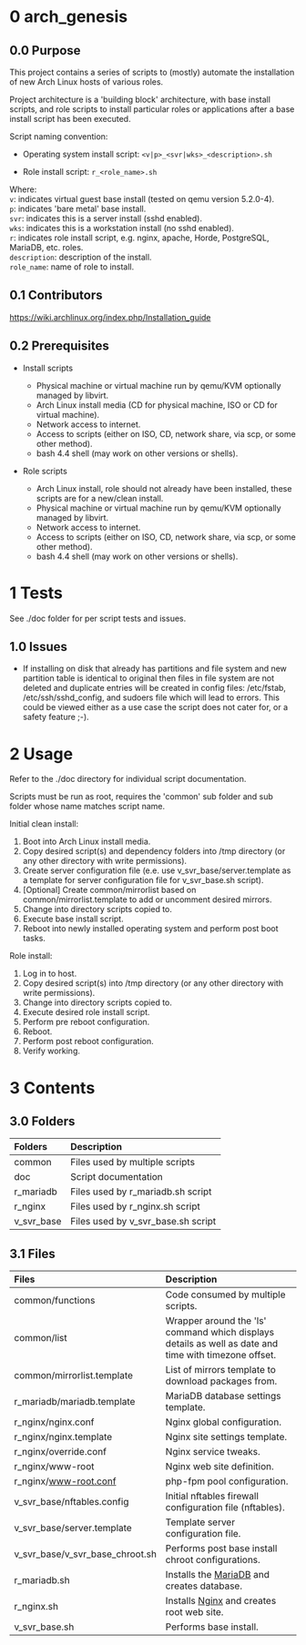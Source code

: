 0 arch_genesis
==============

0.0 Purpose
-----------

This project contains a series of scripts to (mostly) automate the installation of new Arch Linux hosts of various roles.

Project architecture is a 'building block' architecture, with base install scripts, and role scripts to install particular roles or applications after a base install script has been executed.

Script naming convention:

* Operating system install script: `<v|p>_<svr|wks>_<description>.sh`

* Role install script: `r_<role_name>.sh`

Where:  
`v`: indicates virtual guest base install (tested on qemu version 5.2.0-4).      
`p`: indicates 'bare metal' base install.  
`svr`: indicates this is a server install (sshd enabled).  
`wks`: indicates this is a workstation install (no sshd enabled).  
`r`: indicates role install script, e.g. nginx, apache, Horde, PostgreSQL, MariaDB, etc. roles.  
`description`: description of the install.  
`role_name`: name of role to install.

0.1 Contributors
----------------

https://wiki.archlinux.org/index.php/Installation_guide

0.2 Prerequisites
-----------------

* Install scripts
    * Physical machine or virtual machine run by qemu/KVM optionally managed by libvirt.
    * Arch Linux install media (CD for physical machine, ISO or CD for virtual machine).
    * Network access to internet.
    * Access to scripts (either on ISO, CD, network share, via scp, or some other method).
    * bash 4.4 shell (may work on other versions or shells).

* Role scripts
    * Arch Linux install, role should not already have been installed, these scripts are for a new/clean install.
    * Physical machine or virtual machine run by qemu/KVM optionally managed by libvirt.
    * Network access to internet.
    * Access to scripts (either on ISO, CD, network share, via scp, or some other method).
    * bash 4.4 shell (may work on other versions or shells).


1 Tests
=======

See ./doc folder for per script tests and issues.

1.0 Issues
----------

* If installing on disk that already has partitions and file system and new partition table is identical to original then files in file system are not deleted and duplicate entries will be created in config files: /etc/fstab, /etc/ssh/sshd_config, and sudoers file which will lead to errors. This could be viewed either as a use case the script does not cater for, or a safety feature ;-).


2 Usage
=======

Refer to the ./doc directory for individual script documentation.

Scripts must be run as root, requires the 'common' sub folder and sub folder whose name matches script name.

Initial clean install:

1. Boot into Arch Linux install media.  
2. Copy desired script(s) and dependency folders into /tmp directory (or any other directory with write permissions).  
3. Create server configuration file (e.e. use v_svr_base/server.template as a template for server configuration file for v_svr_base.sh script).  
4. [Optional] Create common/mirrorlist based on common/mirrorlist.template to add or uncomment desired mirrors.  
5. Change into directory scripts copied to.  
6. Execute base install script.  
7. Reboot into newly installed operating system and perform post boot tasks.

Role install:

1. Log in to host.  
2. Copy desired script(s) into /tmp directory (or any other directory with write permissions).  
3. Change into directory scripts copied to.  
4. Execute desired role install script.  
5. Perform pre reboot configuration.  
6. Reboot.  
7. Perform post reboot configuration.  
8. Verify working.  


3 Contents
==========

3.0 Folders
-----------

| Folders | Description |
| :--- | :--- |
| common | Files used by multiple scripts |
| doc | Script documentation |
| r_mariadb | Files used by r_mariadb.sh script |
| r_nginx | Files used by r_nginx.sh script |
| v_svr_base | Files used by v_svr_base.sh script |

3.1 Files
---------

| Files | Description |
| :--- | :--- |
| common/functions | Code consumed by multiple scripts. |
| common/list | Wrapper around the 'ls' command which displays details as well as date and time with timezone offset. |
| common/mirrorlist.template | List of mirrors template to download packages from. |
| r_mariadb/mariadb.template | MariaDB database settings template. |
| r_nginx/nginx.conf | Nginx global configuration. |
| r_nginx/nginx.template | Nginx site settings template. |
| r_nginx/override.conf | Nginx service tweaks. |
| r_nginx/www-root | Nginx web site definition. |
| r_nginx/www-root.conf | php-fpm pool configuration. |
| v_svr_base/nftables.config | Initial nftables firewall configuration file (nftables). |
| v_svr_base/server.template | Template server configuration file. |
| v_svr_base/v_svr_base_chroot.sh | Performs post base install chroot configurations. |
| r_mariadb.sh | Installs the [MariaDB](https://wiki.archlinux.org/index.php/MariaDB) and creates database. |
| r_nginx.sh | Installs [Nginx](https://wiki.archlinux.org/index.php/Nginx) and creates root web site. |
| v_svr_base.sh | Performs base install. |
